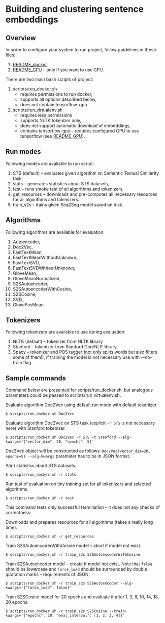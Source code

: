 # Building and clustering sentence embeddings

## Overview

In order to configure your system to run project, follow guidelines in these files:
1. [README_docker](./doc/README_docker.md) 
2. [README_GPU](./doc/README_GPU.md) &ndash; only if you want to use GPU.

There are two main bash scripts of project:
1. scripts/run_docker.sh
   * requires permissions to run docker,
   * supports all options described below,
   * does not contain tensorflow-gpu.
2. scripts/run_virtualenv.sh
   * requires less permissions
   * supports NLTK tokenizer only,
   * does not support automatic download of embeddings,
   * contains tensorflow-gpu &ndash; requires configured GPU to use tensorflow
   (see [README_GPU](./doc/README_GPU.md)).

## Run modes

Following modes are avaliable to run script:
1. STS (default) &ndash; evaluates given algorithm on Semantic Textual Similarity task,
2. stats &ndash; generates statistics about STS datasets,
3. test &ndash; runs smoke test of all algorithms and tokenizers,
4. get_resources &ndash; downloads and pre-computes all necessary resources for all algorithms and tokenizers.
5. train_s2s &ndash; trains given Seq2Seq model saved on disk.

## Algorithms

Following algorithms are available for evaluation
1. Autoencoder,
2. Doc2Vec,
3. FastTextMean,
4. FastTextMeanWithoutUnknown,
5. FastTextSVD,
6. FastTextSVDWithoutUnknown,
7. GloveMean,
8. GloveMeanNormalized,
9. S2SAutoencoder,
10. S2SAutoencoderWithCosine,
11. S2SCosine,
12. SVD,
13. GlovePosMean.

## Tokenizers

Following tokenizers are available to use during evaluation:
1. NLTK (default) &ndash; tokenizer from NLTK library
2. Stanford &ndash; tokenizer from Stanford CoreNLP library
3. Spacy &ndash; tokenizer and POS tagger (not only splits words but also filters some of them!),
   if training the model is not necessary use with --no-train flag

## Sample commands
Command below are presented for scripts/run_docker.sh, but analogous parameters could be passed to
scripts/run_virtualenv.sh.

Evaluate algorithm Doc2Vec using default run mode with default tokenizer.
```
$ scripts/run_docker.sh Doc2Vec
```

Evaluate algorithm Doc2Vec on STS task (explicit ```-r STS``` is not necessary here) with Stanford tokenizer.
```
$ scripts/run_docker.sh Doc2Vec -r STS -t Stanford --alg-kwargs='{"vector_dim": 20, "epochs": 5}'
```
Doc2Vec object will be constructed as follows: ```Doc2Vec(vector_dim=20, epochs=5)```.
```--alg-kwargs``` parameter has to be in JSON format.

Print statistics about STS datasets.
```
$ scripts/run_docker.sh -r stats
```

Run test of evaluation on tiny training set for all tokenizers and selected algorithms.
```
$ scripts/run_docker.sh -r test
```
This command tests only successful termination &ndash; it does not any checks of correctness.

Downloads and prepares resources for all algorithms (takes a really long time).
```
$ scripts/run_docker.sh -r get_resources
```

Train S2SAutoencoderWithCosine model &ndash; abort if model not exist.
```
$ scripts/run_docker.sh -r train_s2s S2SAutoencoderWithCosine
```
Train S2SAutoencoder model &ndash; create if model not exist. Note that ```false``` should be lowercase
and ```force_load``` should be surrounded by double quotation marks &ndash; requirements of JSON.
```
$ scripts/run_docker.sh -r train_s2s S2SAutoencoder --alg-kwargs='{"force_load": false}'
```

Train S2SCosine model for 20 epochs and evaluate it after 1, 3, 6, 10, 14, 18, 20 epochs.
```
$ scripts/run_docker.sh -r train_s2s S2SCosine --train-kwargs='{"epochs": 20, "eval_interval": [1, 2, 3, 4]}'
```
